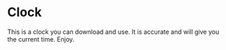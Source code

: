 # Clock
This is a clock you can download and use. It is accurate and will give you the current time. Enjoy. 
